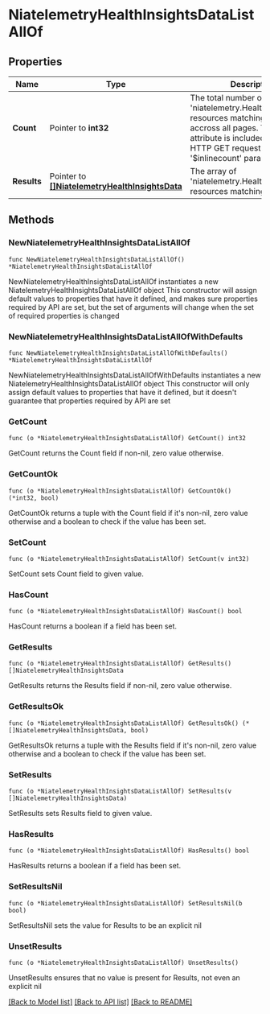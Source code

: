 # NiatelemetryHealthInsightsDataListAllOf

## Properties

Name | Type | Description | Notes
------------ | ------------- | ------------- | -------------
**Count** | Pointer to **int32** | The total number of &#39;niatelemetry.HealthInsightsData&#39; resources matching the request, accross all pages. The &#39;Count&#39; attribute is included when the HTTP GET request includes the &#39;$inlinecount&#39; parameter. | [optional] 
**Results** | Pointer to [**[]NiatelemetryHealthInsightsData**](NiatelemetryHealthInsightsData.md) | The array of &#39;niatelemetry.HealthInsightsData&#39; resources matching the request. | [optional] 

## Methods

### NewNiatelemetryHealthInsightsDataListAllOf

`func NewNiatelemetryHealthInsightsDataListAllOf() *NiatelemetryHealthInsightsDataListAllOf`

NewNiatelemetryHealthInsightsDataListAllOf instantiates a new NiatelemetryHealthInsightsDataListAllOf object
This constructor will assign default values to properties that have it defined,
and makes sure properties required by API are set, but the set of arguments
will change when the set of required properties is changed

### NewNiatelemetryHealthInsightsDataListAllOfWithDefaults

`func NewNiatelemetryHealthInsightsDataListAllOfWithDefaults() *NiatelemetryHealthInsightsDataListAllOf`

NewNiatelemetryHealthInsightsDataListAllOfWithDefaults instantiates a new NiatelemetryHealthInsightsDataListAllOf object
This constructor will only assign default values to properties that have it defined,
but it doesn't guarantee that properties required by API are set

### GetCount

`func (o *NiatelemetryHealthInsightsDataListAllOf) GetCount() int32`

GetCount returns the Count field if non-nil, zero value otherwise.

### GetCountOk

`func (o *NiatelemetryHealthInsightsDataListAllOf) GetCountOk() (*int32, bool)`

GetCountOk returns a tuple with the Count field if it's non-nil, zero value otherwise
and a boolean to check if the value has been set.

### SetCount

`func (o *NiatelemetryHealthInsightsDataListAllOf) SetCount(v int32)`

SetCount sets Count field to given value.

### HasCount

`func (o *NiatelemetryHealthInsightsDataListAllOf) HasCount() bool`

HasCount returns a boolean if a field has been set.

### GetResults

`func (o *NiatelemetryHealthInsightsDataListAllOf) GetResults() []NiatelemetryHealthInsightsData`

GetResults returns the Results field if non-nil, zero value otherwise.

### GetResultsOk

`func (o *NiatelemetryHealthInsightsDataListAllOf) GetResultsOk() (*[]NiatelemetryHealthInsightsData, bool)`

GetResultsOk returns a tuple with the Results field if it's non-nil, zero value otherwise
and a boolean to check if the value has been set.

### SetResults

`func (o *NiatelemetryHealthInsightsDataListAllOf) SetResults(v []NiatelemetryHealthInsightsData)`

SetResults sets Results field to given value.

### HasResults

`func (o *NiatelemetryHealthInsightsDataListAllOf) HasResults() bool`

HasResults returns a boolean if a field has been set.

### SetResultsNil

`func (o *NiatelemetryHealthInsightsDataListAllOf) SetResultsNil(b bool)`

 SetResultsNil sets the value for Results to be an explicit nil

### UnsetResults
`func (o *NiatelemetryHealthInsightsDataListAllOf) UnsetResults()`

UnsetResults ensures that no value is present for Results, not even an explicit nil

[[Back to Model list]](../README.md#documentation-for-models) [[Back to API list]](../README.md#documentation-for-api-endpoints) [[Back to README]](../README.md)


